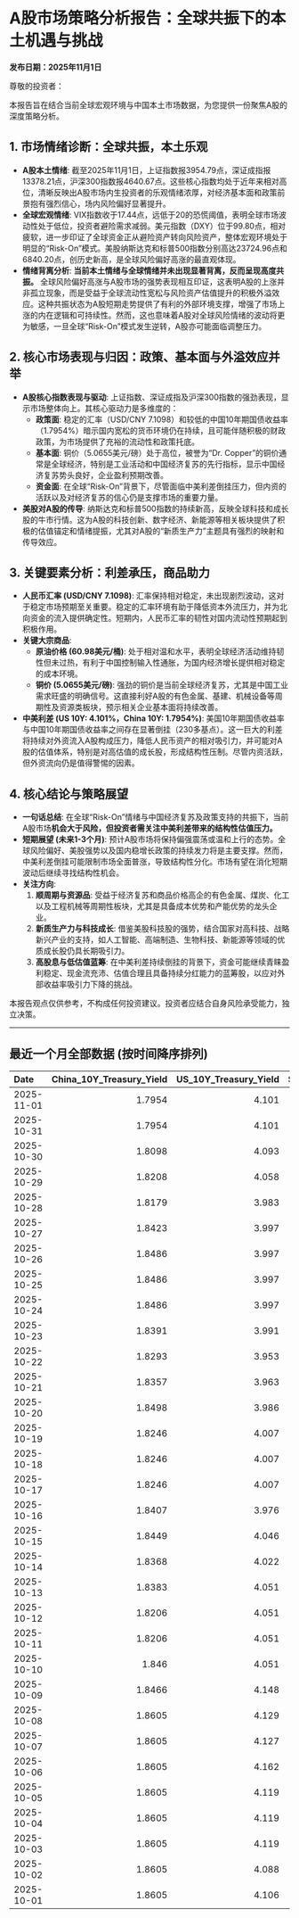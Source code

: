 # A股市场策略分析报告：全球共振下的本土机遇与挑战

**发布日期：2025年11月1日**

尊敬的投资者：

本报告旨在结合当前全球宏观环境与中国本土市场数据，为您提供一份聚焦A股的深度策略分析。

## 1. 市场情绪诊断：全球共振，本土乐观

*   **A股本土情绪**: 截至2025年11月1日，上证指数报3954.79点，深证成指报13378.21点，沪深300指数报4640.67点。这些核心指数均处于近年来相对高位，清晰反映出A股市场内生投资者的乐观情绪浓厚，对经济基本面和政策前景抱有强烈信心，场内风险偏好显著提升。
*   **全球宏观情绪**: VIX指数收于17.44点，远低于20的恐慌阈值，表明全球市场波动性处于低位，投资者避险需求减弱。美元指数（DXY）位于99.80点，相对疲软，进一步印证了全球资金正从避险资产转向风险资产，整体宏观环境处于明显的“Risk-On”模式。美股纳斯达克和标普500指数分别高达23724.96点和6840.20点，创历史新高，是全球风险偏好高涨的最直观体现。
*   **情绪背离分析**: **当前本土情绪与全球情绪并未出现显著背离，反而呈现高度共振。** 全球风险偏好高涨与A股市场的强势表现相互印证，这表明A股的上涨并非孤立现象，而是受益于全球流动性宽松与风险资产估值提升的积极外溢效应。这种共振状态为A股短期走势提供了有利的外部环境支撑，增强了市场上涨的内在逻辑和可持续性。然而，这也意味着A股对全球风险情绪的波动将更为敏感，一旦全球“Risk-On”模式发生逆转，A股亦可能面临调整压力。

## 2. 核心市场表现与归因：政策、基本面与外溢效应并举

*   **A股核心指数表现与驱动**: 上证指数、深证成指及沪深300指数的强劲表现，显示市场整体向上。其核心驱动力是多维度的：
    *   **政策面**: 稳定的汇率（USD/CNY 7.1098）和较低的中国10年期国债收益率（1.7954%）暗示国内宽松的货币环境仍在持续，且可能伴随积极的财政政策，为市场提供了充裕的流动性和政策托底。
    *   **基本面**: 铜价（5.0655美元/磅）处于高位，被誉为“Dr. Copper”的铜价通常是全球经济，特别是工业活动和中国经济复苏的先行指标，显示中国经济复苏势头良好，企业盈利预期改善。
    *   **资金面**: 在全球“Risk-On”背景下，尽管面临中美利差倒挂压力，但内资的活跃以及对经济复苏的信心仍是支撑市场的重要力量。
*   **美股对A股的传导**: 纳斯达克和标普500指数的持续新高，反映全球科技和成长股的牛市行情。这为A股的科技创新、数字经济、新能源等相关板块提供了积极的估值锚定和情绪提振，尤其对A股的“新质生产力”主题具有强烈的映射和传导效应。

## 3. 关键要素分析：利差承压，商品助力

*   **人民币汇率 (USD/CNY 7.1098)**: 汇率保持相对稳定，未出现剧烈波动，这对于稳定市场预期至关重要。稳定的汇率环境有助于降低资本外流压力，并为北向资金的流入提供确定性。短期内，人民币汇率的韧性对国内流动性预期起到积极作用。
*   **关键大宗商品**:
    *   **原油价格 (60.98美元/桶)**: 处于相对温和水平，表明全球经济活动维持韧性但未过热，有利于中国控制输入性通胀，为国内经济增长提供相对稳定的成本环境。
    *   **铜价 (5.0655美元/磅)**: 强劲的铜价是当前全球经济复苏，尤其是中国工业需求旺盛的明确信号。这直接利好A股的有色金属、基建、机械设备等周期性及资源类板块，预示相关企业基本面将持续改善。
*   **中美利差 (US 10Y: 4.101%，China 10Y: 1.7954%)**: 美国10年期国债收益率与中国10年期国债收益率之间存在显著倒挂（230多基点）。这一巨大的利差将持续对外资流入A股构成压力，降低人民币资产的相对吸引力，并可能对A股的估值体系，特别是对高估值的成长股，形成结构性压制。尽管内资活跃，但外资流向仍是值得警惕的因素。

## 4. 核心结论与策略展望

*   **一句话总结**: 在全球“Risk-On”情绪与中国经济复苏及政策支持的共振下，当前A股市场**机会大于风险，但投资者需关注中美利差带来的结构性估值压力。**
*   **短期展望 (未来1-3个月)**: 预计A股市场将保持偏强震荡或温和上行的态势。全球风险偏好、美股强势以及国内稳增长政策的持续发力将是主要支撑。然而，中美利差倒挂可能限制市场全面普涨，导致结构性分化。市场有望在消化短期波动后继续寻找结构性机会。
*   **关注方向**:
    1.  **顺周期与资源品**: 受益于经济复苏和商品价格高企的有色金属、煤炭、化工以及工程机械等周期性板块，尤其是具备成本优势和产能优势的龙头企业。
    2.  **新质生产力与科技成长**: 借鉴美股科技股的强势，结合国家对高科技、战略新兴产业的支持，如人工智能、高端制造、生物科技、新能源等领域的优质成长股仍具长期吸引力。
    3.  **高股息与低估值蓝筹**: 在中美利差持续倒挂的背景下，资金可能继续青睐盈利稳定、现金流充沛、估值合理且具备持续分红能力的蓝筹股，以应对外部收益率吸引力下降的挑战。

本报告观点仅供参考，不构成任何投资建议。投资者应结合自身风险承受能力，独立决策。

---

## 最近一个月全部数据 (按时间降序排列)

| Date       |   China_10Y_Treasury_Yield |   US_10Y_Treasury_Yield |   Shanghai_Composite_Index |   CSI_300_Index |   Shenzhen_Component_Index |   GOLD_spot_price |   OIL_price |   ALUMINUM_future |   BTC_price |   USD_CNY_exchange_rate |   Commodity_Index_ETF |   US_Dollar_Index |   ETH_price |   LEAN_HOGS_future |   COPPER_future |   High_Yield_Bond_ETF |   LIVE_CATTLE_future |   GOLD_near_month_future |   NATURAL_GAS_future |   PLATINUM_future |   SILVER_future |   Long_Term_Treasury_ETF |   CORN_future |   SOYBEANS_future |   WHEAT_future |   SP500_close |   NASDAQ_close |   VIX_close |   GOLD_basis_spot_vs_near |
|:-----------|---------------------------:|------------------------:|---------------------------:|----------------:|---------------------------:|------------------:|------------:|------------------:|------------:|------------------------:|----------------------:|------------------:|------------:|-------------------:|----------------:|----------------------:|---------------------:|-------------------------:|---------------------:|------------------:|----------------:|-------------------------:|--------------:|------------------:|---------------:|--------------:|---------------:|------------:|--------------------------:|
| 2025-11-01 |                     1.7954 |                   4.101 |                    3954.79 |         4640.67 |                    13378.2 |            3996.5 |       60.98 |           2843.75 |      110091 |                  7.1098 |                 22.88 |             99.8  |     3856.83 |             81.275 |          5.0655 |                 80.8  |              236.6   |                   3996.5 |                3.956 |            1575.4 |          48.16  |                    90.29 |        431.5  |           1099.75 |         534    |       6840.2  |        23725   |       17.44 |                    0      |
| 2025-10-31 |                     1.7954 |                   4.101 |                    3954.79 |         4640.67 |                    13378.2 |            3996.5 |       60.98 |           2843.75 |      108306 |                  7.1098 |                 22.88 |             99.8  |     3804.38 |             81.275 |          5.0655 |                 80.8  |              236.6   |                   3996.5 |                3.956 |            1575.4 |          48.16  |                    90.29 |        431.5  |           1099.75 |         534    |       6840.2  |        23725   |       17.44 |                    0      |
| 2025-10-30 |                     1.8098 |                   4.093 |                    3986.9  |         4709.91 |                    13532.1 |            4001.3 |       60.57 |           2815.25 |      108306 |                  7.099  |                 22.72 |             99.53 |     3804.38 |             80.825 |          5.078  |                 80.8  |              235.275 |                   4015.9 |                3.956 |            1608.3 |          48.428 |                    90.56 |        430.25 |           1091.25 |         524.25 |       6822.34 |        23581.1 |       16.91 |                  -14.5999 |
| 2025-10-29 |                     1.8208 |                   4.058 |                    4016.33 |         4747.84 |                    13691.4 |            3983.7 |       60.48 |           2829.25 |      110055 |                  7.0988 |                 22.71 |             99.22 |     3903.35 |             80.775 |          5.2335 |                 80.95 |              231.4   |                   3983.7 |                3.376 |            1591.3 |          47.721 |                    91.09 |        434    |           1080.25 |         532.25 |       6890.59 |        23958.5 |       16.92 |                    0      |
| 2025-10-28 |                     1.8179 |                   3.983 |                    3988.22 |         4691.97 |                    13430.1 |            3966.2 |       60.15 |           2821.5  |      112956 |                  7.1102 |                 22.59 |             98.69 |     3982.26 |             80.825 |          5.1405 |                 81.2  |              227.5   |                   3966.2 |                3.345 |            1577   |          47.125 |                    92.02 |        432    |           1078.25 |         529    |       6890.89 |        23827.5 |       16.42 |                    0      |
| 2025-10-27 |                     1.8423 |                   3.997 |                    3996.95 |         4716.02 |                    13489.4 |            4001.9 |       61.31 |           2800.25 |      114119 |                  7.1211 |                 22.8  |             98.78 |     4120.12 |             81.5   |          5.1405 |                 81.28 |              228.825 |                   4001.9 |                3.442 |            1578.4 |          46.562 |                    91.78 |        428.75 |           1067.25 |         526    |       6875.16 |        23637.5 |       15.79 |                    0      |
| 2025-10-26 |                     1.8486 |                   3.997 |                    3950.31 |         4660.68 |                    13289.2 |            4118.4 |       61.5  |           2776.75 |      114472 |                  7.1257 |                 22.85 |             98.95 |     4157.99 |             81.9   |          5.0935 |                 81.08 |              233.75  |                   4118.4 |                3.304 |            1593.9 |          48.377 |                    91.47 |        423.25 |           1041.75 |         512.5  |       6791.69 |        23204.9 |       16.37 |                    0      |
| 2025-10-25 |                     1.8486 |                   3.997 |                    3950.31 |         4660.68 |                    13289.2 |            4118.4 |       61.5  |           2776.75 |      111642 |                  7.1257 |                 22.85 |             98.95 |     3953.47 |             81.9   |          5.0935 |                 81.08 |              233.75  |                   4118.4 |                3.304 |            1593.9 |          48.377 |                    91.47 |        423.25 |           1041.75 |         512.5  |       6791.69 |        23204.9 |       16.37 |                    0      |
| 2025-10-24 |                     1.8486 |                   3.997 |                    3950.31 |         4660.68 |                    13289.2 |            4118.4 |       61.5  |           2776.75 |      111034 |                  7.1257 |                 22.85 |             98.95 |     3934.57 |             81.9   |          5.0935 |                 81.08 |              233.75  |                   4118.4 |                3.304 |            1593.9 |          48.377 |                    91.47 |        423.25 |           1041.75 |         512.5  |       6791.69 |        23204.9 |       16.37 |                    0      |
| 2025-10-23 |                     1.8391 |                   3.991 |                    3922.41 |         4606.35 |                    13025.5 |            4125.5 |       61.79 |           2768.75 |      110070 |                  7.1257 |                 22.84 |             98.94 |     3856.03 |             81.775 |          5.082  |                 80.86 |              239.725 |                   4125.5 |                3.344 |            1587.6 |          48.482 |                    91.43 |        428    |           1044.75 |         513    |       6738.44 |        22941.8 |       17.3  |                    0      |
| 2025-10-22 |                     1.8293 |                   3.953 |                    3913.76 |         4592.57 |                    12996.6 |            4044.4 |       58.5  |           2708    |      107689 |                  7.1218 |                 22.46 |             98.9  |     3808.12 |             82.4   |          4.961  |                 80.68 |              239.05  |                   4044.4 |                3.45  |            1536   |          47.461 |                    92.06 |        423    |           1034.75 |         503.75 |       6699.4  |        22740.4 |       18.6  |                    0      |
| 2025-10-21 |                     1.8357 |                   3.963 |                    3916.33 |         4607.87 |                    13077.3 |            4087.7 |       57.82 |           2681.25 |      108477 |                  7.1195 |                 22.11 |             98.93 |     3876.76 |             83.275 |          4.93   |                 80.76 |              243.675 |                   4087.7 |                3.474 |            1504   |          47.45  |                    92    |        419.75 |           1030.75 |         500.25 |       6735.35 |        22953.7 |       17.87 |                    0      |
| 2025-10-20 |                     1.8498 |                   3.986 |                    3863.89 |         4538.22 |                    12813.2 |            4336.4 |       57.52 |           2689.25 |      110589 |                  7.1264 |                 22.34 |             98.59 |     3980.76 |             82.075 |          4.998  |                 80.88 |              241.85  |                   4336.4 |                3.397 |            1634.9 |          51.119 |                    91.55 |        423.25 |           1031.75 |         504.75 |       6735.13 |        22990.5 |       18.23 |                    0      |
| 2025-10-19 |                     1.8246 |                   4.007 |                    3839.75 |         4514.23 |                    12688.9 |            4189.9 |       57.54 |           2683    |      108667 |                  7.123  |                 22.12 |             98.43 |     3984.65 |             82.375 |          4.9315 |                 80.72 |              240.25  |                   4189.9 |                3.008 |            1602.3 |          49.864 |                    91.2  |        422.5  |           1019.5  |         503.75 |       6664.01 |        22680   |       20.78 |                    0      |
| 2025-10-18 |                     1.8246 |                   4.007 |                    3839.75 |         4514.23 |                    12688.9 |            4189.9 |       57.54 |           2683    |      107198 |                  7.123  |                 22.12 |             98.43 |     3890.35 |             82.375 |          4.9315 |                 80.72 |              240.25  |                   4189.9 |                3.008 |            1602.3 |          49.864 |                    91.2  |        422.5  |           1019.5  |         503.75 |       6664.01 |        22680   |       20.78 |                    0      |
| 2025-10-17 |                     1.8246 |                   4.007 |                    3839.75 |         4514.23 |                    12688.9 |            4189.9 |       57.54 |           2683    |      106468 |                  7.123  |                 22.12 |             98.43 |     3832.56 |             82.375 |          4.9315 |                 80.72 |              240.25  |                   4189.9 |                3.008 |            1602.3 |          49.864 |                    91.2  |        422.5  |           1019.5  |         503.75 |       6664.01 |        22680   |       20.78 |                    0      |
| 2025-10-16 |                     1.8407 |                   3.976 |                    3916.23 |         4618.42 |                    13086.4 |            4280.2 |       57.46 |           2686.25 |      108186 |                  7.1262 |                 22.14 |             98.39 |     3894.75 |             82.6   |          4.958  |                 80.51 |              243.95  |                   4280.2 |                2.938 |            1734.9 |          53.023 |                    91.34 |        421.75 |           1010.75 |         502.5  |       6629.07 |        22562.5 |       25.31 |                    0      |
| 2025-10-15 |                     1.8449 |                   4.046 |                    3912.21 |         4606.29 |                    13118.8 |            4176.9 |       58.27 |           2643    |      110783 |                  7.1384 |                 22.18 |             98.79 |     3987.46 |             83.6   |          4.972  |                 80.8  |              242.175 |                   4176.9 |                3.016 |            1668.7 |          51.073 |                    90.66 |        416.75 |           1006.5  |         498.75 |       6671.06 |        22670.1 |       20.64 |                    0      |
| 2025-10-14 |                     1.8368 |                   4.022 |                    3865.23 |         4539.06 |                    12895.1 |            4138.7 |       58.7  |           2636    |      113119 |                  7.1    |                 22.1  |             99.05 |     4125.41 |             97.475 |          4.9805 |                 80.54 |              241.825 |                   4138.7 |                3.028 |            1655.1 |          50.314 |                    90.86 |        413    |           1006.5  |         500.25 |       6644.31 |        22521.7 |       20.81 |                    0      |
| 2025-10-13 |                     1.8383 |                   4.051 |                    3889.5  |         4593.98 |                    13231.5 |            4108.6 |       59.49 |           2653.5  |      115271 |                  7.1    |                 22.35 |             99.27 |     4245.47 |             97.425 |          5.1005 |                 80.45 |              240.575 |                   4108.6 |                3.118 |            1669.6 |          50.13  |                    90.57 |        410.75 |           1007.75 |         496.75 |       6654.72 |        22694.6 |       19.03 |                    0      |
| 2025-10-12 |                     1.8206 |                   4.051 |                    3897.03 |         4616.83 |                    13355.4 |            3975.9 |       58.9  |           2603.5  |      115170 |                  7.1275 |                 22.07 |             98.98 |     4164.43 |             97     |          4.8485 |                 79.95 |              238.475 |                   3975.9 |                3.106 |            1600.7 |          46.938 |                    90.62 |        413    |           1006.75 |         498.5  |       6552.51 |        22204.4 |       21.66 |                    0      |
| 2025-10-11 |                     1.8206 |                   4.051 |                    3897.03 |         4616.83 |                    13355.4 |            3975.9 |       58.9  |           2603.5  |      110808 |                  7.1275 |                 22.07 |             98.98 |     3750.61 |             97     |          4.8485 |                 79.95 |              238.475 |                   3975.9 |                3.106 |            1600.7 |          46.938 |                    90.62 |        413    |           1006.75 |         498.5  |       6552.51 |        22204.4 |       21.66 |                    0      |
| 2025-10-10 |                     1.846  |                   4.051 |                    3897.03 |         4616.83 |                    13355.4 |            3975.9 |       58.9  |           2603.5  |      113214 |                  7.1275 |                 22.07 |             98.98 |     3843.01 |             97     |          4.8485 |                 79.95 |              238.475 |                   3975.9 |                3.106 |            1600.7 |          46.938 |                    90.62 |        413    |           1006.75 |         498.5  |       6552.51 |        22204.4 |       21.66 |                    0      |
| 2025-10-09 |                     1.8466 |                   4.148 |                    3933.97 |         4709.48 |                    13725.6 |            3946.3 |       61.51 |           2727.75 |      121706 |                  7.1185 |                 22.55 |             99.54 |     4369.14 |             97     |          5.0755 |                 80.42 |              235.025 |                   3946.3 |                3.269 |            1634.1 |          46.85  |                    89.18 |        418.25 |           1022.25 |         506.5  |       6735.11 |        23024.6 |       16.43 |                    0      |
| 2025-10-08 |                     1.8605 |                   4.129 |                    3882.78 |         4640.69 |                    13526.5 |            4043.3 |       62.55 |           2681.25 |      123355 |                  7.119  |                 22.76 |             98.85 |     4527.65 |             97.625 |          5.046  |                 80.65 |              233.85  |                   4043.3 |                3.333 |            1678   |          48.656 |                    89.25 |        422    |           1029.5  |         507.25 |       6753.72 |        23043.4 |       16.3  |                    0      |
| 2025-10-07 |                     1.8605 |                   4.127 |                    3882.78 |         4640.69 |                    13526.5 |            3976.6 |       61.73 |           2662    |      121451 |                  7.119  |                 22.73 |             98.58 |     4451.15 |             97.85  |          5.048  |                 80.77 |              233.1   |                   3976.6 |                3.498 |            1626.6 |          47.179 |                    89.18 |        419.75 |           1022    |         506.75 |       6714.59 |        22788.4 |       17.24 |                    0      |
| 2025-10-06 |                     1.8605 |                   4.162 |                    3882.78 |         4640.69 |                    13526.5 |            3948.5 |       61.69 |           2636.25 |      124753 |                  7.119  |                 22.64 |             98.11 |     4687.77 |             98.325 |          4.987  |                 80.86 |              231.875 |                   3948.5 |                3.357 |            1634.9 |          48.082 |                    88.67 |        421.75 |           1017.75 |         512.75 |       6740.28 |        22941.7 |       16.37 |                    0      |
| 2025-10-05 |                     1.8605 |                   4.119 |                    3882.78 |         4640.69 |                    13526.5 |            3880.8 |       60.88 |           2612.75 |      123513 |                  7.119  |                 22.41 |             97.72 |     4515.42 |             98.975 |          5.058  |                 80.84 |              231.025 |                   3880.8 |                3.324 |            1619.3 |          47.597 |                    89.38 |        419    |           1018    |         515.25 |       6715.79 |        22780.5 |       16.65 |                    0      |
| 2025-10-04 |                     1.8605 |                   4.119 |                    3882.78 |         4640.69 |                    13526.5 |            3880.8 |       60.88 |           2612.75 |      122425 |                  7.119  |                 22.41 |             97.72 |     4489.2  |             98.975 |          5.058  |                 80.84 |              231.025 |                   3880.8 |                3.324 |            1619.3 |          47.597 |                    89.38 |        419    |           1018    |         515.25 |       6715.79 |        22780.5 |       16.65 |                    0      |
| 2025-10-03 |                     1.8605 |                   4.119 |                    3882.78 |         4640.69 |                    13526.5 |            3880.8 |       60.88 |           2612.75 |      122267 |                  7.119  |                 22.41 |             97.72 |     4514.87 |             98.975 |          5.058  |                 80.84 |              231.025 |                   3880.8 |                3.324 |            1619.3 |          47.597 |                    89.38 |        419    |           1018    |         515.25 |       6715.79 |        22780.5 |       16.65 |                    0      |
| 2025-10-02 |                     1.8605 |                   4.088 |                    3882.78 |         4640.69 |                    13526.5 |            3839.7 |       60.48 |           2596.5  |      120681 |                  7.119  |                 22.34 |             97.85 |     4487.92 |             98.675 |          4.898  |                 80.93 |              230.525 |                   3839.7 |                3.442 |            1563.8 |          46     |                    89.55 |        421.75 |           1023.75 |         514.75 |       6715.35 |        22844.1 |       16.63 |                    0      |
| 2025-10-01 |                     1.8605 |                   4.106 |                    3882.78 |         4640.69 |                    13526.5 |            3867.5 |       61.78 |           2597.5  |      118649 |                  7.119  |                 22.49 |             97.71 |     4351.11 |             98.425 |          4.8305 |                 80.96 |              231.1   |                   3867.5 |                3.476 |            1569.9 |          47.29  |                    89.29 |        416.5  |           1013    |         509.25 |       6711.2  |        22755.2 |       16.29 |                    0      |